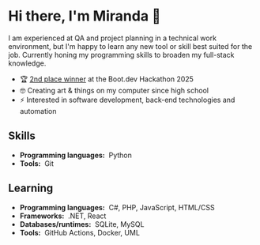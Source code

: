 # Hi there, I'm Miranda :wave:

I am experienced at QA and project planning in a technical work environment, but I'm happy to learn any new tool or skill best suited for the job. Currently honing my programming skills to broaden my full-stack knowledge.

- 🏆 [2nd place winner](https://blog.boot.dev/news/hackathon-2025/) at the Boot.dev Hackathon 2025
- 🤓 Creating art & things on my computer since high school
- ⚡ Interested in software development, back-end technologies and automation

## Skills

- **Programming languages:**&nbsp;&nbsp;Python
- **Tools:**&nbsp;&nbsp;Git

## Learning

- **Programming languages:**&nbsp;&nbsp;C#, PHP, JavaScript, HTML/CSS
- **Frameworks:**&nbsp;&nbsp;.NET, React
- **Databases/runtimes:**&nbsp;&nbsp;SQLite, MySQL
- **Tools:**&nbsp;&nbsp;GitHub Actions, Docker, UML
